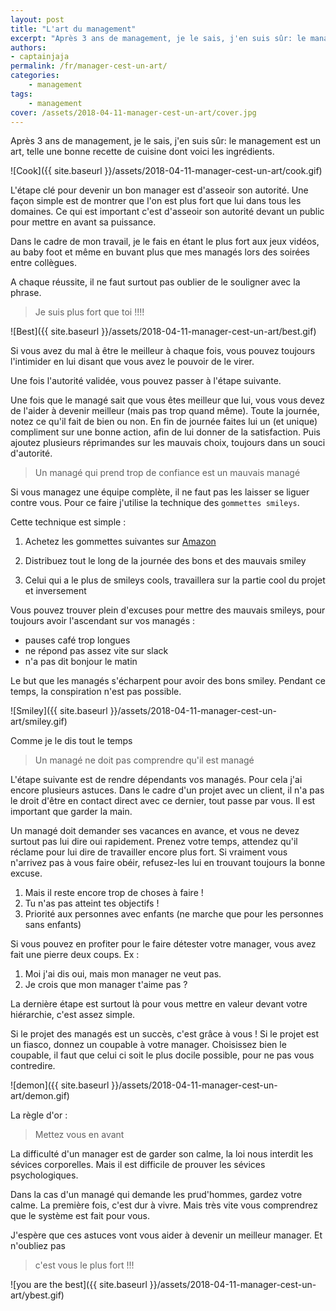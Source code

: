 ```yaml
---
layout: post
title: "L'art du management"
excerpt: "Après 3 ans de management, je le sais, j'en suis sûr: le management est un art, telle une bonne recette de cuisine dont voici les ingrédients."
authors:
- captainjaja
permalink: /fr/manager-cest-un-art/
categories:
    - management
tags:
    - management
cover: /assets/2018-04-11-manager-cest-un-art/cover.jpg
---
```


Après 3 ans de management, je le sais, j'en suis sûr: le management est un art, telle une bonne recette de cuisine dont voici les ingrédients.

![Cook]({{ site.baseurl }}/assets/2018-04-11-manager-cest-un-art/cook.gif)

L'étape clé pour devenir un bon manager est d'asseoir son autorité. Une façon simple est de montrer que l'on est plus fort que lui dans tous les domaines. Ce qui est important c'est d'asseoir son autorité devant un public pour mettre en avant sa puissance.

Dans le cadre de mon travail, je le fais en étant le plus fort aux jeux vidéos, au baby foot et même en buvant plus que mes managés lors des soirées entre collègues.

A chaque réussite, il ne faut surtout pas oublier de le souligner avec la phrase.

> Je suis plus fort que toi !!!!

![Best]({{ site.baseurl }}/assets/2018-04-11-manager-cest-un-art/best.gif)

Si vous avez du mal à être le meilleur à chaque fois, vous pouvez toujours l'intimider en lui disant que vous avez le pouvoir de le virer.

Une fois l'autorité validée, vous pouvez passer à l'étape suivante.

Une fois que le managé sait que vous êtes meilleur que lui, vous vous devez de l'aider à devenir meilleur (mais pas trop quand même). Toute la journée, notez ce qu'il fait de bien ou non. En fin de journée faites lui un (et unique) compliment sur une bonne action, afin de lui donner de la satisfaction. Puis ajoutez plusieurs réprimandes sur les mauvais choix, toujours dans un souci d'autorité.

> Un managé qui prend trop de confiance est un mauvais managé

Si vous managez une équipe complète, il ne faut pas les laisser se liguer contre vous. Pour ce faire j'utilise la technique des `gommettes smileys`.

Cette technique est simple :

 1. Achetez les gommettes suivantes sur [Amazon](https://www.amazon.fr/dp/B011C8ETY6/ref=asc_df_B011C8ETY651580327/?tag=googshopfr-21&creative=22698&creativeASIN=B011C8ETY6&linkCode=df0&hvdev=c&hvnetw=g&hvqmt=)

2. Distribuez tout le long de la journée des bons et des mauvais smiley

3. Celui qui a le plus de smileys cools, travaillera sur la partie cool du projet et inversement

Vous pouvez trouver plein d'excuses pour mettre des mauvais smileys, pour toujours avoir l'ascendant sur vos managés :

 - pauses café trop longues
 - ne répond pas assez vite sur slack
 - n'a pas dit bonjour le matin

Le but que les managés s'écharpent pour avoir des bons smiley. Pendant ce temps, la conspiration n'est pas possible.

![Smiley]({{ site.baseurl }}/assets/2018-04-11-manager-cest-un-art/smiley.gif)

Comme je le dis tout le temps

> Un managé ne doit pas comprendre qu'il est managé

L'étape suivante est de rendre dépendants vos managés. Pour cela j'ai encore plusieurs astuces.
Dans le cadre d'un projet avec un client, il n'a pas le droit d'être en contact direct avec ce dernier, tout passe par vous. Il est important que garder la main.

Un managé doit demander ses vacances en avance, et vous ne devez surtout pas lui dire oui rapidement. Prenez votre temps, attendez qu'il réclame pour lui dire de travailler encore plus fort. Si vraiment vous n'arrivez pas à vous faire obéir, refusez-les lui en trouvant toujours la bonne excuse.

 1. Mais il reste encore trop de choses à faire !
 2. Tu n'as pas atteint tes objectifs !
 3. Priorité aux personnes avec enfants (ne marche que pour les personnes sans enfants)

Si vous pouvez en profiter pour le faire détester votre manager, vous avez fait une pierre deux coups. Ex :

 1. Moi j'ai dis oui, mais mon manager ne veut pas.
 2. Je crois que mon manager t'aime pas ?

La dernière étape est surtout là pour vous mettre en valeur devant votre hiérarchie, c'est assez simple.

Si le projet des managés est un succès, c'est grâce à vous !
Si le projet est un fiasco, donnez un coupable à votre manager. Choisissez bien le coupable, il faut que celui ci soit le plus docile possible, pour ne pas vous contredire.

![demon]({{ site.baseurl }}/assets/2018-04-11-manager-cest-un-art/demon.gif)

La règle d'or :

> Mettez vous en avant

La difficulté d'un manager est de garder son calme, la loi nous interdit les sévices corporelles. Mais il est difficile de prouver les sévices psychologiques.

Dans la cas d'un managé qui demande les prud'hommes, gardez votre calme. La première fois, c'est dur à vivre. Mais très vite vous comprendrez que le système est fait pour vous.

J'espère que ces astuces vont vous aider à devenir un meilleur manager. Et n'oubliez pas

> c'est vous le plus fort !!!

![you are the best]({{ site.baseurl }}/assets/2018-04-11-manager-cest-un-art/ybest.gif)
